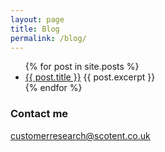 ```yaml
---
layout: page
title: Blog
permalink: /blog/
---
```


<ul>
  {% for post in site.posts %}
    <li>
      <a href="{{ post.url }}">{{ post.title }}</a>
      {{ post.excerpt }}
    </li>
  {% endfor %}
</ul>

### Contact me
[customerresearch@scotent.co.uk](mailto:customerresearch@scotent.co.uk)

